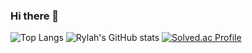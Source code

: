 ### Hi there 👋
![Top Langs](https://github-readme-stats.vercel.app/api/top-langs/?username=rylahs&layout=compact&theme=tokyonight)
![Rylah's GitHub stats](https://github-readme-stats.vercel.app/api?username=rylahs&show_icons=true&theme=tokyonight)
[![Solved.ac Profile](http://mazassumnida.wtf/api/generate_badge?boj=miusha)](https://solved.ac/miusha)

<!--
**rylahs/rylahs** is a ✨ _special_ ✨ repository because its `README.md` (this file) appears on your GitHub profile.

Here are some ideas to get you started:

- 🔭 I’m currently working on ...
- 🌱 I’m currently learning ...
- 👯 I’m looking to collaborate on ...
- 🤔 I’m looking for help with ...
- 💬 Ask me about ...
- 📫 How to reach me: ...
- 😄 Pronouns: ...
- ⚡ Fun fact: ...
-->

